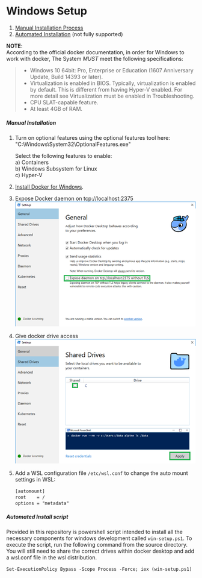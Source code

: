 # Windows Setup

1. [Manual Installation Process](#manual)
2. [Automated Installation](#automated) (not fully supported)

**NOTE**:  
According to the official docker documentation, in order for Windows to work with docker,
The System _MUST_ meet the following specifications:

> - Windows 10 64bit: Pro, Enterprise or Education (1607 Anniversary Update, Build 14393 or later).
> - Virtualization is enabled in BIOS. Typically, virtualization is enabled by default.
>   This is different from having Hyper-V enabled. For more detail see Virtualization must
>   be enabled in Troubleshooting.
> - CPU SLAT-capable feature.
> - At least 4GB of RAM.

<a href="" id="manual"></a>
##### Manual Installation
1. Turn on optional features using the optional features tool here:  
   "C:\Windows\System32\OptionalFeatures.exe"

   Select the following features to enable:  
   a) Containers  
   b) Windows Subsystem for Linux  
   c) Hyper-V  

2. [Install Docker for Windows](https://docs.docker.com/docker-for-windows/install/).
3. Expose Docker daemon on tcp://localhost:2375
   ![Image of Docker Settings for TCP](./_static/docker-tcp.png)
4. Give docker drive access
   ![Image of Docker Drive Share Settings](./_static/docker-sharing.png)
5. Add a WSL configuration file `/etc/wsl.conf` to change the auto mount settings in WSL:

   ```
   [automount]
   root    = /
   options = "metadata"
   ```

<a href="" id="automated"></a>
##### Automated Install script
Provided in this repository is powershell script intended to install all the necessary components
for windows development called `win-setup.ps1`. To execute the script, run the following command
from the source directory. You will still need to share the correct drives within docker desktop
and add a wsl.conf file in the wsl distribution.
```
Set-ExecutionPolicy Bypass -Scope Process -Force; iex (win-setup.ps1)
```


